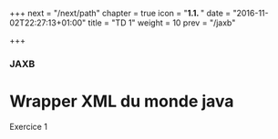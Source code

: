 +++
next = "/next/path"
chapter = true
icon = "<b>1.1. </b>"
date = "2016-11-02T22:27:13+01:00"
title = "TD 1"
weight = 10
prev = "/jaxb"

+++

### JAXB

# Wrapper XML du monde java

Exercice 1